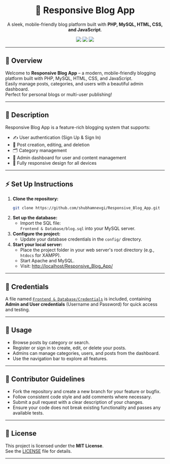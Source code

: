 <h1 align="center">🚀 Responsive Blog App</h1>
<p align="center">
  A sleek, mobile-friendly blog platform built with <strong>PHP, MySQL, HTML, CSS, and JavaScript</strong>.
</p>
<p align="center">
  <img src="https://img.shields.io/badge/Mobile%20Responsive-Yes-success?style=for-the-badge" />
  <img src="https://img.shields.io/badge/License-MIT-blue?style=for-the-badge" />
  <img src="https://img.shields.io/badge/Built%20With-PHP%20%7C%20MySQL%20%7C%20JS%20%7C%20HTML%20%7C%20CSS-informational?style=for-the-badge" />
</p>

---

## 📖 Overview

Welcome to **Responsive Blog App** – a modern, mobile-friendly blogging platform built with PHP, MySQL, HTML, CSS, and JavaScript.  
Easily manage posts, categories, and users with a beautiful admin dashboard.  
Perfect for personal blogs or multi-user publishing!

---

## 📝 Description

Responsive Blog App is a feature-rich blogging system that supports:
- ✍️ User authentication (Sign Up & Sign In)
- 📰 Post creation, editing, and deletion
- 🗂️ Category management
- 👤 Admin dashboard for user and content management
- 📱 Fully responsive design for all devices

---

## ⚡ Set Up Instructions

1. **Clone the repository:**
   ```sh
   git clone https://github.com/shubhamnevgi/Responsive_Blog_App.git
   ```
2. **Set up the database:**
   - Import the SQL file:  
     `Frontend & Database/blog.sql` into your MySQL server.
3. **Configure the project:**
   - Update your database credentials in the `config/` directory.
4. **Start your local server:**
   - Place the project folder in your web server's root directory (e.g., `htdocs` for XAMPP).
   - Start Apache and MySQL.
   - Visit: [http://localhost/Responsive_Blog_App/](http://localhost/Responsive_Blog_App/)

---

## 🔑 Credentials

A file named [`Frontend & Database/Credentials`](Frontend%20&%20Database/Credentials) is included, containing **Admin and User credentials** (Username and Password) for quick access and testing.

---

## 🚦 Usage

- Browse posts by category or search.
- Register or sign in to create, edit, or delete your posts.
- Admins can manage categories, users, and posts from the dashboard.
- Use the navigation bar to explore all features.

---

## 🤝 Contributor Guidelines

- Fork the repository and create a new branch for your feature or bugfix.
- Follow consistent code style and add comments where necessary.
- Submit a pull request with a clear description of your changes.
- Ensure your code does not break existing functionality and passes any available tests.

---

## 📄 License

This project is licensed under the **MIT License**.  
See the [LICENSE](LICENSE) file for details.

---